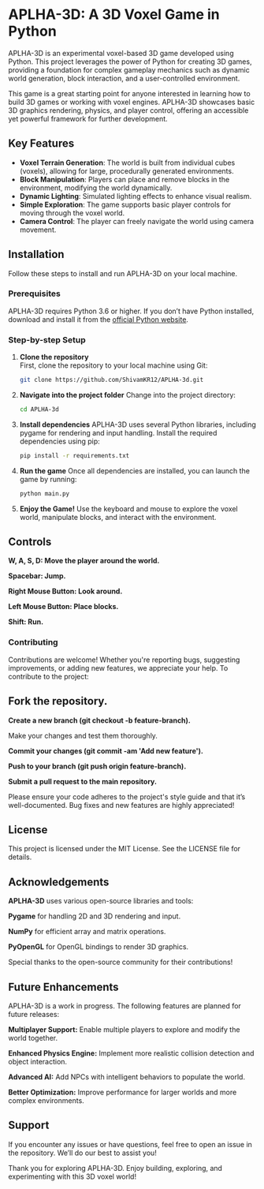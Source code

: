 # APLHA-3D: A 3D Voxel Game in Python

APLHA-3D is an experimental voxel-based 3D game developed using Python. This project leverages the power of Python for creating 3D games, providing a foundation for complex gameplay mechanics such as dynamic world generation, block interaction, and a user-controlled environment.

This game is a great starting point for anyone interested in learning how to build 3D games or working with voxel engines. APLHA-3D showcases basic 3D graphics rendering, physics, and player control, offering an accessible yet powerful framework for further development.

## Key Features
- **Voxel Terrain Generation**: The world is built from individual cubes (voxels), allowing for large, procedurally generated environments.
- **Block Manipulation**: Players can place and remove blocks in the environment, modifying the world dynamically.
- **Dynamic Lighting**: Simulated lighting effects to enhance visual realism.
- **Simple Exploration**: The game supports basic player controls for moving through the voxel world.
- **Camera Control**: The player can freely navigate the world using camera movement.

## Installation

Follow these steps to install and run APLHA-3D on your local machine.

### Prerequisites
APLHA-3D requires Python 3.6 or higher. If you don’t have Python installed, download and install it from the [official Python website](https://www.python.org/).

### Step-by-step Setup
1. **Clone the repository**  
   First, clone the repository to your local machine using Git:
   ```bash
   git clone https://github.com/ShivamKR12/APLHA-3d.git

2. **Navigate into the project folder**
   Change into the project directory:
   ```bash
   cd APLHA-3d

3. **Install dependencies**
   APLHA-3D uses several Python libraries, including pygame for rendering and input handling.
   Install the required dependencies using pip:
   ```bash
   pip install -r requirements.txt

4. **Run the game**
   Once all dependencies are installed, you can launch the game by running:
   ```bash
   python main.py

 5. **Enjoy the Game!**
    Use the keyboard and mouse to explore the voxel world, manipulate blocks, and interact with the environment.

## Controls

**W, A, S, D: Move the player around the world.**

**Spacebar: Jump.**

**Right Mouse Button: Look around.**

**Left Mouse Button: Place blocks.**

**Shift: Run.**

### Contributing

Contributions are welcome! Whether you're reporting bugs, suggesting improvements, or adding new features, we appreciate your help. To contribute to the project:

## Fork the repository.

**Create a new branch (git checkout -b feature-branch).**

Make your changes and test them thoroughly.

**Commit your changes (git commit -am 'Add new feature').**

**Push to your branch (git push origin feature-branch).**

**Submit a pull request to the main repository.**

Please ensure your code adheres to the project's style guide and that it’s well-documented. Bug fixes and new features are highly appreciated!

## License
This project is licensed under the MIT License. See the LICENSE file for details.

## Acknowledgements
**APLHA-3D** uses various open-source libraries and tools:

**Pygame** for handling 2D and 3D rendering and input.

**NumPy** for efficient array and matrix operations.

**PyOpenGL** for OpenGL bindings to render 3D graphics.

Special thanks to the open-source community for their contributions!

## Future Enhancements
APLHA-3D is a work in progress. The following features are planned for future releases:

**Multiplayer Support:** Enable multiple players to explore and modify the world together.

**Enhanced Physics Engine:** Implement more realistic collision detection and object interaction.

**Advanced AI:** Add NPCs with intelligent behaviors to populate the world.

**Better Optimization:** Improve performance for larger worlds and more complex environments.

## Support
If you encounter any issues or have questions, feel free to open an issue in the repository. We’ll do our best to assist you!

Thank you for exploring APLHA-3D. Enjoy building, exploring, and experimenting with this 3D voxel world!

